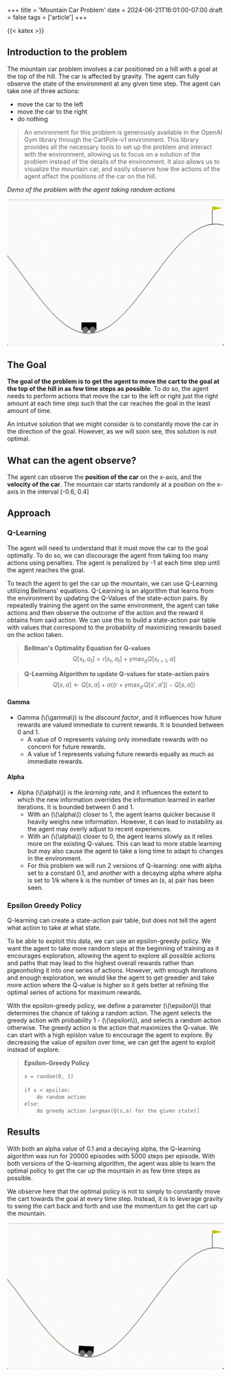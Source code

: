 +++
title = 'Mountain Car Problem'
date = 2024-06-21T16:01:00-07:00
draft = false
tags = ['article']
+++

{{< katex >}}

## Introduction to the problem

The mountain car problem involves a car positioned on a hill with a goal at the top of the hill. The car is affected by gravity. The agent can fully observe the state of the environment at any given time step. The agent can take one of three actions:

- move the car to the left
- move the car to the right
- do nothing

>An environment for this problem is generously available in the OpenAI Gym library through the CartPole-v1 environment. This library provides all the necessary tools to set up the problem and interact with the environment, allowing us to focus on a solution of the problem instead of the details of the environment. It also allows us to visualize the mountain car, and easily observe how the actions of the agent affect the positions of the car on the hill.

*Demo of the problem with the agent taking random actions*

![image gif of mountain car with the agent taking random actions, the car does not make its way to the goal](./images/mountain_car_random.gif)

## The Goal

**The goal of the problem is to get the agent to move the cart to the goal at the top of the hill in as few time steps as possible**. To do so, the agent needs to perform actions that move the car to the left or right just the right amount at each time step such that the car reaches the goal in the least amount of time.

An intuitve solution that we might consider is to constantly move the car in the direction of the goal. However, as we will soon see, this solution is not optimal.

## What can the agent observe?

The agent can observe the **position of the car** on the x-axis, and the **velocity of the car**. The mountain car starts randomly at a position on the x-axis in the interval [-0.6, 0.4]

## Approach

### Q-Learning

The agent will need to understand that it must move the car to the goal optimally. To do so, we can discourage the agent from taking too many actions using penalties. The agent is penalized by -1 at each time step until the agent reaches the goal.

To teach the agent to get the car up the mountain, we can use Q-Learning utilizing Bellmans' equations. Q-Learning is an algorithm that learns from the environment by updating the Q-Values of the state-action pairs. By repeatedly training the agent on the same environment, the agent can take actions and then observe the outcome of the action and the reward it obtains from said action. We can use this to build a state-action pair table with values that correspond to the probability of maximizing rewards based on the action taken.

> **Bellman's Optimality Equation for Q-values**
$$
 Q[s_t, a_t] = r[s_t, a_t] + \gamma \max_a Q[s_{t+1}, a]
$$

> **Q-Learning Algorithm to update Q-values for state-action pairs**
$$
 Q[s, a] \leftarrow Q[s,a] + \alpha((r + \gamma \max_{a'}Q[s',a']) - Q[s,a])
$$

#### Gamma
- Gamma (\\(\gamma\\)) is the *discount factor*, and it influences how future rewards are valued immediate to current rewards. It is bounded between 0 and 1.
  - A value of 0 represents valuing only immediate rewards with no concern for future rewards.
  - A value of 1 represents valuing future rewards equally as much as immediate rewards.

#### Alpha
- Alpha (\\(\alpha\\)) is the *learning rate*, and it influences the extent to which the new information overrides the information learned in earlier iterations. It is bounded between 0 and 1.
  - With an (\\(\alpha\\)) closer to 1, the agent learns quicker because it heavily weighs new information. However, it can lead to instability as the agent may overly adjust to recent experiences.
  - With an (\\(\alpha\\)) closer to 0, the agent learns slowly as it relies more on the existing Q-values. This can lead to more stable learning but may also cause the agent to take a long time to adapt to changes in the environment.
  - For this problem we will run 2 versions of Q-learning: one with alpha set to a constant 0.1, and another with a decaying alpha where alpha is set to 1/k where k is the number of times an (s, a) pair has been seen.


### Epsilon Greedy Policy

Q-learning can create a state-action pair table, but does not tell the agent what action to take at what state.

To be able to exploit this data, we can use an epsilon-greedy policy. We want the agent to take more random steps at the beginning of training as it encourages exploration, allowing the agent to explore all possible actions and paths that may lead to the highest overall rewards rather than pigeonholing it into one series of actions. However, with enough iterations and enough exploration, we would like the agent to get greedier and take more action where the Q-value is higher so it gets better at refining the optimal series of actions for maximum rewards.

With the epsilon-greedy policy, we define a parameter (\\(\epsilon\\)) that determines the chance of taking a random action. The agent selects the greedy action with probability 1 - (\\(\epsilon\\)), and selects a random action otherwise. The greedy action is the action that maximizes the Q-value. We can start with a high epislon value to encourage the agent to explore. By decreasing the value of epsilon over time, we can get the agent to exploit instead of explore.

> **Epsilon-Greedy Policy**
> ``` python3
> x = random(0, 1)
> 
> if x < epsilon:
>     do random action
> else:
>     do greedy action [argmax(Q(s,a) for the given state)]
> ```


## Results

With both an alpha value of 0.1 and a decaying alpha, the Q-learning algorithm was run for 20000 episodes with 5000 steps per episode. With both versions of the Q-learning algorithm, the agent was able to learn the optimal policy to get the car up the mountain in as few time steps as possible.

We observe here that the optimal policy is not to simply to constantly move the cart towards the goal at every time step. Instead, it is to leverage gravity to swing the cart back and forth and use the momentum to get the cart up the mountain.

![image gif of car getting up the mountain optimally](./images/mountain_car_optimal.gif)